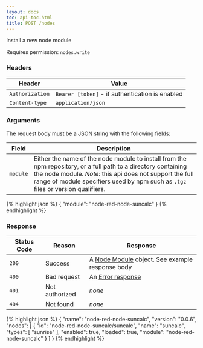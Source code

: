 ```yaml
---
layout: docs
toc: api-toc.html
title: POST /nodes
---
```


Install a new node module

Requires permission: <code>nodes.write</code>

### Headers

Header          | Value
----------------|-------
`Authorization` | `Bearer [token]` - if authentication is enabled
`Content-type`  | `application/json`


### Arguments

The request body must be a JSON string with the following fields:

Field    | Description
---------|-----------------------
`module` | Either the name of the node module to install from the npm repository, or a full path to a directory containing the node module. _Note_: this api does not support the full range of module specifiers used by npm such as `.tgz` files or version qualifiers.

{% highlight json %}
{
  "module": "node-red-node-suncalc"
}
{% endhighlight %}

### Response

Status Code | Reason         | Response
------------|----------------|--------------
`200`       | Success        | A [Node Module](/docs/api/admin/types#node-module) object. See example response body
`400`       | Bad request    | An [Error response](/docs/api/admin/errors)
`401`       | Not authorized | _none_
`404`       | Not found      | _none_

{% highlight json %}
{
  "name": "node-red-node-suncalc",
  "version": "0.0.6",
  "nodes": [
    {
      "id": "node-red-node-suncalc/suncalc",
      "name": "suncalc",
      "types": [
        "sunrise"
      ],
      "enabled": true,
      "loaded": true,
      "module": "node-red-node-suncalc"
    }
  ]
}
{% endhighlight %}
